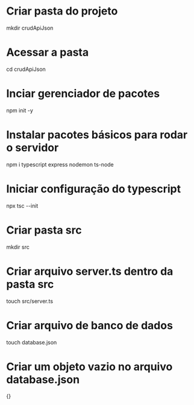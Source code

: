 # Criar pasta do projeto
mkdir crudApiJson

# Acessar a pasta
cd crudApiJson

# Inciar gerenciador de pacotes
npm init -y

# Instalar pacotes básicos para rodar o servidor
npm i typescript express nodemon ts-node

# Iniciar configuração do typescript
npx tsc --init

# Criar pasta src
mkdir src

# Criar arquivo server.ts dentro da pasta src
touch src/server.ts

# Criar arquivo de banco de dados
touch database.json

# Criar um objeto vazio no arquivo database.json
{}
